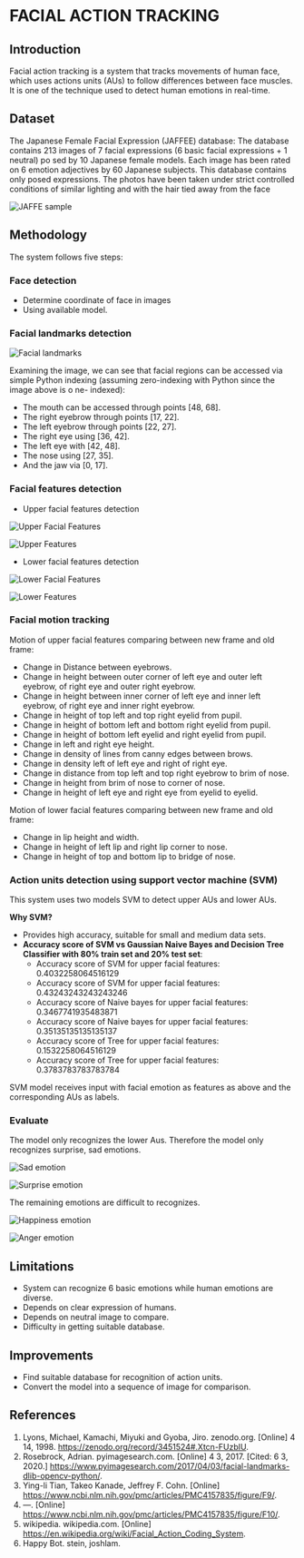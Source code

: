 # FACIAL ACTION TRACKING
## Introduction

Facial action tracking is a system that tracks movements of human face, which
uses actions units (AUs) to follow differences between face muscles. It is one of the
technique used to detect human emotions in real-time.

## Dataset

The Japanese Female Facial Expression (JAFFEE) database: The database
contains 213 images of 7 facial expressions (6 basic facial expressions + 1 neutral) po sed
by 10 Japanese female models. Each image has been rated on 6 emotion adjectives by 60
Japanese subjects. This database contains only posed expressions. The photos have been
taken under strict controlled conditions of similar lighting and with the hair tied away
from the face

![JAFFE sample](./Image/Sample-images-of-the-JAFFE-database.ppm)

## Methodology

The system follows five steps:

### Face detection

- Determine coordinate of face in images
- Using available model.

### Facial landmarks detection

![Facial landmarks](./Image/FacialLandmarks.png)

Examining the image, we can see that facial regions can be accessed via simple
Python indexing (assuming zero-indexing with Python since the image above is o ne-
indexed):
- The mouth can be accessed through points [48, 68].
- The right eyebrow through points [17, 22].
- The left eyebrow through points [22, 27].
- The right eye using [36, 42].
- The left eye with [42, 48].
- The nose using [27, 35].
- And the jaw via [0, 17].

### Facial features detection

- Upper facial features detection

![Upper Facial Features](./Image/UpperFacialFeatures.jpg)

![Upper Features](./Image/UpperFeatures.png)

- Lower facial features detection

![Lower Facial Features](./Image/LowerFacialFeatures.jpg)

![Lower Features](./Image/LowerFeatures.png)

### Facial motion tracking

Motion of upper facial features comparing between new frame and old frame:
- Change in Distance between eyebrows.
- Change in height between outer corner of left eye and outer left eyebrow, of
right eye and outer right eyebrow.
- Change in height between inner corner of left eye and inner left eyebrow, of
right eye and inner right eyebrow.
- Change in height of top left and top right eyelid from pupil.
- Change in height of bottom left and bottom right eyelid from pupil.
- Change in height of bottom left eyelid and right eyelid from pupil.
- Change in left and right eye height.
- Change in density of lines from canny edges between brows.
- Change in density left of left eye and right of right eye.
- Change in distance from top left and top right eyebrow to brim of nose.
- Change in height from brim of nose to corner of nose.
- Change in height of left eye and right eye from eyelid to eyelid.

Motion of lower facial features comparing between new frame and old frame:
- Change in lip height and width.
- Change in height of left lip and right lip corner to nose.
- Change in height of top and bottom lip to bridge of nose.

### Action units detection using support vector machine (SVM)
This system uses two models SVM to detect upper AUs and lower AUs.

**Why SVM?**
- Provides high accuracy, suitable for small and medium data sets.
- **Accuracy score of SVM vs Gaussian Naive Bayes and Decision Tree Classifier with 80% train set and 20% test set**:
    - Accuracy score of SVM for upper facial features: 0.4032258064516129
    - Accuracy score of SVM for upper facial features: 0.43243243243243246
    - Accuracy score of Naive bayes for upper facial features: 0.3467741935483871
    - Accuracy score of Naive bayes for upper facial features: 0.35135135135135137
    - Accuracy score of Tree for upper facial features: 0.1532258064516129
    - Accuracy score of Tree for upper facial features: 0.3783783783783784

SVM model receives input with facial emotion as features as above and the
corresponding AUs as labels.

### Evaluate
The model only recognizes the lower Aus. Therefore the model only recognizes surprise, sad emotions.

![Sad emotion](./Image/Sad.png)

![Surprise emotion](./Image/Surprise.png)

The remaining emotions are difficult to recognizes.

![Happiness emotion](./Image/Happiness.png)

![Anger emotion](./Image/Anger.png)

## Limitations
- System can recognize 6 basic emotions while human emotions are diverse.
- Depends on clear expression of humans.
- Depends on neutral image to compare.
- Difficulty in getting suitable database.

## Improvements
- Find suitable database for recognition of action units.
- Convert the model into a sequence of image for comparison.

## References
1. Lyons, Michael, Kamachi, Miyuki and Gyoba, Jiro. zenodo.org. [Online] 4 14, 1998. https://zenodo.org/record/3451524#.Xtcn-FUzbIU.
2. Rosebrock, Adrian. pyimagesearch.com. [Online] 4 3, 2017. [Cited: 6 3, 2020.] https://www.pyimagesearch.com/2017/04/03/facial-landmarks-dlib-opencv-python/.
3. Ying-li Tian, Takeo Kanade, Jeffrey F. Cohn. [Online] https://www.ncbi.nlm.nih.gov/pmc/articles/PMC4157835/figure/F9/.
4. —. [Online] https://www.ncbi.nlm.nih.gov/pmc/articles/PMC4157835/figure/F10/.
5. wikipedia. wikipedia.com. [Online] https://en.wikipedia.org/wiki/Facial_Action_Coding_System.
6. Happy Bot. stein, joshlam. 
